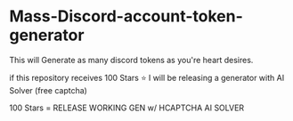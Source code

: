 # Mass-Discord-account-token-generator
This will Generate as many discord tokens as you're heart desires.


if this repository receives 100 Stars ⭐️ I will be releasing a generator with AI Solver (free captcha)


 100 Stars = RELEASE WORKING GEN w/ HCAPTCHA AI SOLVER
